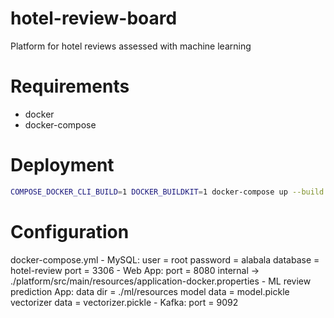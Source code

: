 # hotel-review-board
Platform for hotel reviews assessed with machine learning

# Requirements
 - docker
 - docker-compose

# Deployment
```bash
COMPOSE_DOCKER_CLI_BUILD=1 DOCKER_BUILDKIT=1 docker-compose up --build -d
```

# Configuration
docker-compose.yml
	- MySQL:
		user = root
		password = alabala
		database = hotel-review
		port = 3306
	- Web App:
		port = 8080
		internal -> ./platform/src/main/resources/application-docker.properties
	- ML review prediction App:
		data dir = ./ml/resources
		model data = model.pickle
		vectorizer data = vectorizer.pickle
	- Kafka:
		port = 9092
